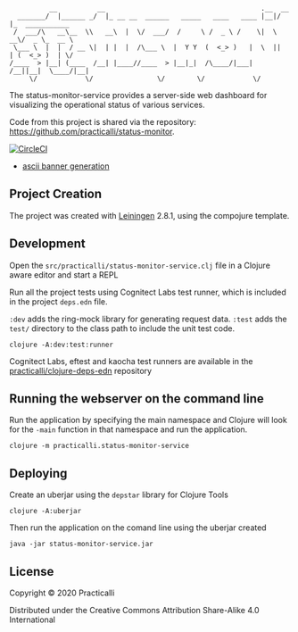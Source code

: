 ```
          __          __                                       .__  __
  _______/  |______ _/  |_ __ __  ______   _____   ____   ____ |__|/  |_  ___________
 /  ___/\   __\__  \\   __\  |  \/  ___/  /     \ /  _ \ /    \|  \   __\/  _ \_  __ \
 \___ \  |  |  / __ \|  | |  |  /\___ \  |  Y Y  (  <_> )   |  \  ||  | (  <_> )  | \/
/____  > |__| (____  /__| |____//____  > |__|_|  /\____/|___|  /__||__|  \____/|__|
     \/            \/                \/        \/            \/

```

The status-monitor-service provides a server-side web dashboard for visualizing the operational status of various services.

Code from this project is shared via the repository: https://github.com/practicalli/status-monitor.

[![CircleCI](https://circleci.com/gh/circleci/circleci-docs.svg?style=svg)](https://circleci.com/gh/practicalli/status-monitor)

- [ascii banner generation](http://patorjk.com/software/taag/#p=display&f=Graffiti&t=status%20monitor)


## Project Creation

The project was created with [Leiningen](https://github.com/technomancy/leiningen) 2.8.1, using the compojure template.

<!-- ```shell -->
<!-- TODO: update to Clojure CLI tools -->
<!-- clojure -M:project/new app practicalli/status-monitor-service -->
<!-- ``` -->

## Development
Open the `src/practicalli/status-monitor-service.clj` file in a Clojure aware editor and start a REPL

Run all the project tests using Cognitect Labs test runner, which is included in the project `deps.edn` file.

`:dev` adds the ring-mock library for generating request data.  `:test` adds the `test/` directory to the class path to include the unit test code.

```shell
clojure -A:dev:test:runner
```

Cognitect Labs, eftest and kaocha test runners are available in the [practicalli/clojure-deps-edn](https://github.com/practicalli/clojure-deps-edn) repository

## Running the webserver on the command line
Run the application by specifying the main namespace and Clojure will look for the `-main` function in that namespace and run the application.

```shell
clojure -m practicalli.status-monitor-service
```


## Deploying

Create an uberjar using the `depstar` library for Clojure Tools

```shell
clojure -A:uberjar
```

Then run the application on the comand line using the uberjar created

```shell
java -jar status-monitor-service.jar
```


## License
Copyright © 2020 Practicalli

Distributed under the Creative Commons Attribution Share-Alike 4.0 International

